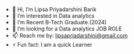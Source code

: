 - 👋 Hi, I’m Lipsa Priyadarshini Barik 
- 👀 I’m interested in Data analytics 
- 🌱 I’m Recent B-Tech Graduate.(2024)
- 💞️ I’m looking for a Data analytics JOB ROLE
- 📫 Reach me by: lipsapriadarshini@gmail.com
- ⚡ Fun fact: I am a quick Learner

<!---
lipsa002/lipsa002 is a ✨ special ✨ repository because its `README.md` (this file) appears on your GitHub profile.
You can click the Preview link to take a look at your changes.
--->
